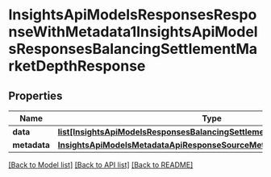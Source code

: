 # InsightsApiModelsResponsesResponseWithMetadata1InsightsApiModelsResponsesBalancingSettlementMarketDepthResponse

## Properties
Name | Type | Description | Notes
------------ | ------------- | ------------- | -------------
**data** | [**list[InsightsApiModelsResponsesBalancingSettlementMarketDepthResponse]**](InsightsApiModelsResponsesBalancingSettlementMarketDepthResponse.md) |  | [optional] 
**metadata** | [**InsightsApiModelsMetadataApiResponseSourceMetadata**](InsightsApiModelsMetadataApiResponseSourceMetadata.md) |  | [optional] 

[[Back to Model list]](../README.md#documentation-for-models) [[Back to API list]](../README.md#documentation-for-api-endpoints) [[Back to README]](../README.md)

